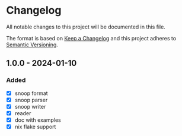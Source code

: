 # Changelog

All notable changes to this project will be documented in this file.

The format is based on [Keep a Changelog](http://keepachangelog.com/)
and this project adheres to [Semantic Versioning](http://semver.org/).

## 1.0.0 - 2024-01-10

### Added

- [x] snoop format
- [x] snoop parser
- [x] snoop writer
- [x] reader
- [x] doc with examples
- [x] nix flake support
